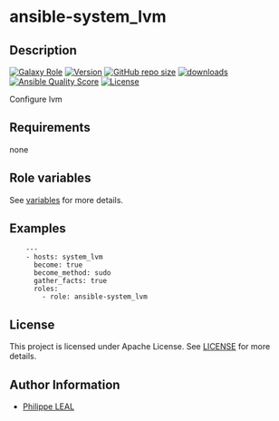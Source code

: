 # ansible-system_lvm

## Description

[![Galaxy Role](https://img.shields.io/badge/galaxy-system_lvm-purple?style=flat)](https://galaxy.ansible.com/lotusnoir/system_lvm)
[![Version](https://img.shields.io/github/release/lotusnoir/ansible-system_lvm.svg)](https://github.com/lotusnoir/ansible-system_lvm/releases/latest)
[![GitHub repo size](https://img.shields.io/github/repo-size/lotusnoir/ansible-system_lvm?color=orange&style=flat)](https://galaxy.ansible.com/lotusnoir/system_lvm)
[![downloads](https://img.shields.io/ansible/role/d/59415)](https://galaxy.ansible.com/lotusnoir/system_lvm)
[![Ansible Quality Score](https://img.shields.io/ansible/quality/59415)](https://galaxy.ansible.com/lotusnoir/system_lvm)
[![License](https://img.shields.io/badge/license-Apache--2.0-brightgreen?style=flat)](https://opensource.org/licenses/Apache-2.0)

Configure lvm

## Requirements

none

## Role variables

See [variables](/defaults/main.yml) for more details.

## Examples

        ---
        - hosts: system_lvm
          become: true
          become_method: sudo
          gather_facts: true
          roles:
            - role: ansible-system_lvm


## License

This project is licensed under Apache License. See [LICENSE](/LICENSE) for more details.

## Author Information

- [Philippe LEAL](https://github.com/lotusnoir)
